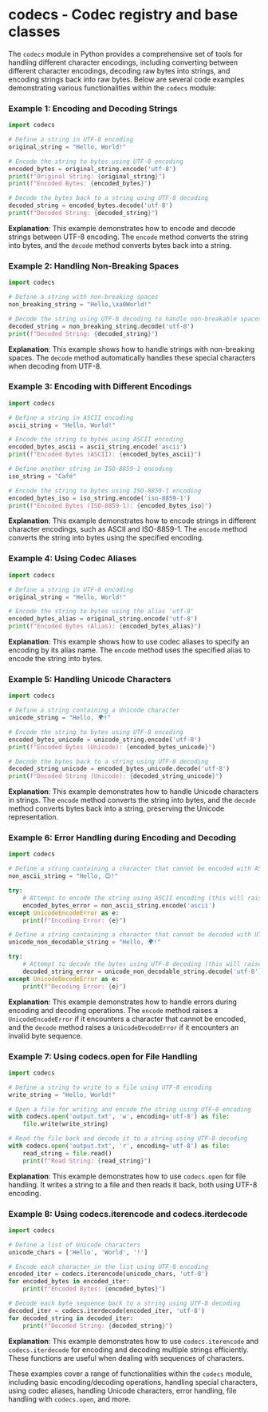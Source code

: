 # codecs - Codec registry and base classes

The `codecs` module in Python provides a comprehensive set of tools for handling different character encodings, including converting between different character encodings, decoding raw bytes into strings, and encoding strings back into raw bytes. Below are several code examples demonstrating various functionalities within the `codecs` module:

### Example 1: Encoding and Decoding Strings

```python
import codecs

# Define a string in UTF-8 encoding
original_string = "Hello, World!"

# Encode the string to bytes using UTF-8 encoding
encoded_bytes = original_string.encode('utf-8')
print(f"Original String: {original_string}")
print(f"Encoded Bytes: {encoded_bytes}")

# Decode the bytes back to a string using UTF-8 decoding
decoded_string = encoded_bytes.decode('utf-8')
print(f"Decoded String: {decoded_string}")
```

**Explanation**: This example demonstrates how to encode and decode strings between UTF-8 encoding. The `encode` method converts the string into bytes, and the `decode` method converts bytes back into a string.

### Example 2: Handling Non-Breaking Spaces

```python
import codecs

# Define a string with non-breaking spaces
non_breaking_string = "Hello,\xa0World!"

# Decode the string using UTF-8 decoding to handle non-breakable spaces
decoded_string = non_breaking_string.decode('utf-8')
print(f"Decoded String: {decoded_string}")
```

**Explanation**: This example shows how to handle strings with non-breaking spaces. The `decode` method automatically handles these special characters when decoding from UTF-8.

### Example 3: Encoding with Different Encodings

```python
import codecs

# Define a string in ASCII encoding
ascii_string = "Hello, World!"

# Encode the string to bytes using ASCII encoding
encoded_bytes_ascii = ascii_string.encode('ascii')
print(f"Encoded Bytes (ASCII): {encoded_bytes_ascii}")

# Define another string in ISO-8859-1 encoding
iso_string = "Café"

# Encode the string to bytes using ISO-8859-1 encoding
encoded_bytes_iso = iso_string.encode('iso-8859-1')
print(f"Encoded Bytes (ISO-8859-1): {encoded_bytes_iso}")
```

**Explanation**: This example demonstrates how to encode strings in different character encodings, such as ASCII and ISO-8859-1. The `encode` method converts the string into bytes using the specified encoding.

### Example 4: Using Codec Aliases

```python
import codecs

# Define a string in UTF-8 encoding
original_string = "Hello, World!"

# Encode the string to bytes using the alias 'utf-8'
encoded_bytes_alias = original_string.encode('utf-8')
print(f"Encoded Bytes (Alias): {encoded_bytes_alias}")
```

**Explanation**: This example shows how to use codec aliases to specify an encoding by its alias name. The `encode` method uses the specified alias to encode the string into bytes.

### Example 5: Handling Unicode Characters

```python
import codecs

# Define a string containing a Unicode character
unicode_string = "Hello, 🌍!"

# Encode the string to bytes using UTF-8 encoding
encoded_bytes_unicode = unicode_string.encode('utf-8')
print(f"Encoded Bytes (Unicode): {encoded_bytes_unicode}")

# Decode the bytes back to a string using UTF-8 decoding
decoded_string_unicode = encoded_bytes_unicode.decode('utf-8')
print(f"Decoded String (Unicode): {decoded_string_unicode}")
```

**Explanation**: This example demonstrates how to handle Unicode characters in strings. The `encode` method converts the string into bytes, and the `decode` method converts bytes back into a string, preserving the Unicode representation.

### Example 6: Error Handling during Encoding and Decoding

```python
import codecs

# Define a string containing a character that cannot be encoded with ASCII
non_ascii_string = "Hello, 😊!"

try:
    # Attempt to encode the string using ASCII encoding (this will raise an error)
    encoded_bytes_error = non_ascii_string.encode('ascii')
except UnicodeEncodeError as e:
    print(f"Encoding Error: {e}")

# Define a string containing a character that cannot be decoded with UTF-8
unicode_non_decodable_string = "Hello, 🌍!"

try:
    # Attempt to decode the bytes using UTF-8 decoding (this will raise an error)
    decoded_string_error = unicode_non_decodable_string.decode('utf-8')
except UnicodeDecodeError as e:
    print(f"Decoding Error: {e}")
```

**Explanation**: This example demonstrates how to handle errors during encoding and decoding operations. The `encode` method raises a `UnicodeEncodeError` if it encounters a character that cannot be encoded, and the `decode` method raises a `UnicodeDecodeError` if it encounters an invalid byte sequence.

### Example 7: Using codecs.open for File Handling

```python
import codecs

# Define a string to write to a file using UTF-8 encoding
write_string = "Hello, World!"

# Open a file for writing and encode the string using UTF-8 encoding
with codecs.open('output.txt', 'w', encoding='utf-8') as file:
    file.write(write_string)

# Read the file back and decode it to a string using UTF-8 decoding
with codecs.open('output.txt', 'r', encoding='utf-8') as file:
    read_string = file.read()
    print(f"Read String: {read_string}")
```

**Explanation**: This example demonstrates how to use `codecs.open` for file handling. It writes a string to a file and then reads it back, both using UTF-8 encoding.

### Example 8: Using codecs.iterencode and codecs.iterdecode

```python
import codecs

# Define a list of Unicode characters
unicode_chars = ['Hello', 'World', '!']

# Encode each character in the list using UTF-8 encoding
encoded_iter = codecs.iterencode(unicode_chars, 'utf-8')
for encoded_bytes in encoded_iter:
    print(f"Encoded Bytes: {encoded_bytes}")

# Decode each byte sequence back to a string using UTF-8 decoding
decoded_iter = codecs.iterdecode(encoded_iter, 'utf-8')
for decoded_string in decoded_iter:
    print(f"Decoded String: {decoded_string}")
```

**Explanation**: This example demonstrates how to use `codecs.iterencode` and `codecs.iterdecode` for encoding and decoding multiple strings efficiently. These functions are useful when dealing with sequences of characters.

These examples cover a range of functionalities within the `codecs` module, including basic encoding/decoding operations, handling special characters, using codec aliases, handling Unicode characters, error handling, file handling with `codecs.open`, and more.
